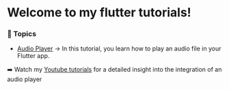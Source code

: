 # Welcome to my flutter tutorials!

### :page_with_curl: Topics
* [Audio Player](https://github.com/FlorianPruemer/flutter_tutorials/tree/master/audio_players) &rarr; In this tutorial, you learn how to play an audio file in your Flutter app.  
  
:arrow_right: Watch my <a href="https://www.youtube.com/playlist?list=PL0kMjh_O0eNdleGLZtd9lIXMioypkqCiJ" target="_blank">Youtube tutorials</a> for a detailed insight into the integration of an audio player
